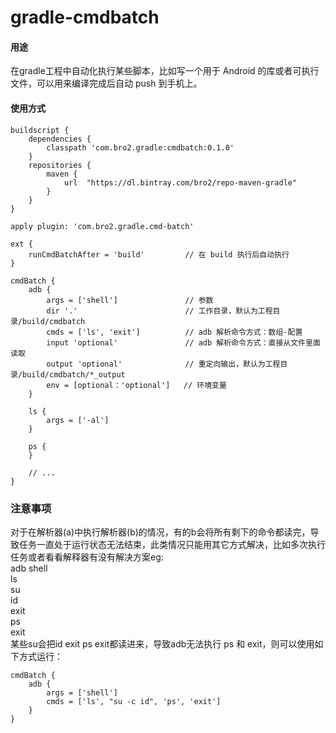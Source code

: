 # gradle-cmdbatch

#### 用途

在gradle工程中自动化执行某些脚本，比如写一个用于 Android 的库或者可执行文件，可以用来编译完成后自动 push 到手机上。

#### 使用方式

```
buildscript {
    dependencies {
        classpath 'com.bro2.gradle:cmdbatch:0.1.0'
    }
    repositories {
        maven {
            url  "https://dl.bintray.com/bro2/repo-maven-gradle" 
        }
    }
}

apply plugin: 'com.bro2.gradle.cmd-batch'

ext {
    runCmdBatchAfter = 'build'         // 在 build 执行后自动执行
}

cmdBatch {
    adb {
        args = ['shell']               // 参数
        dir '.'                        // 工作目录，默认为工程目录/build/cmdbatch
        cmds = ['ls', 'exit']          // adb 解析命令方式：数组-配置
        input 'optional'               // adb 解析命令方式：直接从文件里面读取
        output 'optional'              // 重定向输出，默认为工程目录/build/cmdbatch/*_output
        env = [optional：'optional']   // 环境变量
    }

    ls {
        args = ['-al']
    }
    
    ps {
    }

    // ...
}
```

### 注意事项
对于在解析器(a)中执行解析器(b)的情况，有的b会将所有剩下的命令都读完，导致任务一直处于运行状态无法结束，此类情况只能用其它方式解决，比如多次执行任务或者看看解释器有没有解决方案eg:<br/>
adb shell<br/>
ls<br/>
su<br/>
id<br/>
exit<br/>
ps<br/>
exit<br/>
某些su会把id exit ps exit都读进来，导致adb无法执行 ps 和 exit，则可以使用如下方式运行：

```
cmdBatch {
    adb {
        args = ['shell']
        cmds = ['ls', "su -c id", 'ps', 'exit']
    }
}
```